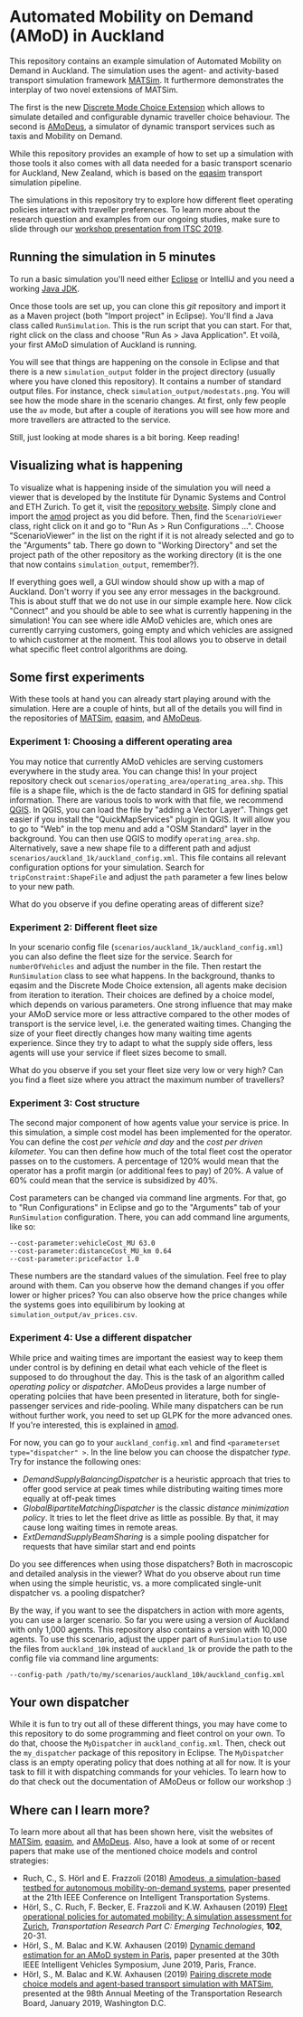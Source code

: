 # Automated Mobility on Demand (AMoD) in Auckland

This repository contains an example simulation of Automated Mobility
on Demand in Auckland. The simulation uses the agent- and activity-based
transport simulation framework [MATSim](http://www.matsim.org). It furthermore
demonstrates the interplay of two novel extensions of MATSim.

The first is the new [Discrete Mode Choice Extension](https://github.com/matsim-eth/discrete-mode-choice)
which allows to simulate detailed and configurable dynamic traveller choice behaviour. The second
is [AMoDeus](https://amodeus.science/), a simulator of dynamic transport services such as taxis
and Mobility on Demand. 

While this repository provides an example of how to set up a simulation with those tools it also
comes with all data needed for a basic transport scenario for Auckland, New Zealand, which is 
based on the [eqasim](http://eqasim.org/) transport simulation pipeline.

The simulations in this repository try to explore how different fleet operating policies interact
with traveller preferences. To learn more about the research question and examples from our 
ongoing studies, make sure to slide through our [workshop presentation from ITSC 2019](https://slides.com/sebastianhorl/itsc-2019). 

## Running the simulation in 5 minutes

To run a basic simulation you'll need either [Eclipse](https://www.eclipse.org/downloads/) or IntelliJ and you need a working
[Java JDK](https://adoptopenjdk.net/). 

Once those tools are set up, you can clone this *git* repository and import it as a Maven project (both "Import project" in Eclipse). You'll find a Java class called `RunSimulation`. This is the run script that you can start. For that, right click on the class and choose "Run As > Java Application". Et voilà, your first AMoD simulation of Auckland is running.

You will see that things are happening on the console in Eclipse and that there is a new `simulation_output` folder in the project directory (usually where you have cloned this repository). It contains a number of standard output files. For instance, check `simulation_output/modestats.png`. You will see how the mode share in the scenario changes. At first, only few people use the `av` mode, but after a couple of iterations you will see how more and more travellers are attracted to the service.

Still, just looking at mode shares is a bit boring. Keep reading!

## Visualizing what is happening

To visualize what is happening inside of the simulation you will need a viewer that is developed by the Institute für Dynamic Systems and Control and ETH Zurich. To get it, visit the [repository website](https://github.com/idsc-frazzoli/amod). Simply clone and import the [amod](https://github.com/idsc-frazzoli/amod) project as you did before. Then, find the `ScenarioViewer` class, right click on it and go to "Run As > Run Configurations ...". Choose "ScenarioViewer" in the list on the right if it is not already selected and go to the "Arguments" tab. There go down to "Working Directory" and set the project path of the other repository as the working directory (it is the one that now contains `simulation_output`, remember?). 

If everything goes well, a GUI window should show up with a map of Auckland. Don't worry if you see any error messages in the background. This is about stuff that we do not use in our simple example here. Now click "Connect" and you should be able to see what is currently happening in the simulation! You can see where idle AMoD vehicles are, which ones are currently carrying customers, going empty and which vehicles are assigned to which customer at the moment. This tool allows you to observe in detail what specific fleet control algorithms are doing.

## Some first experiments

With these tools at hand you can already start playing around with the simulation. Here are a couple of hints, but all of the details you will find in the repositories of [MATSim](http://www.matsim.org), [eqasim](http://eqasim.org/), and [AMoDeus](https://amodeus.science/).

### Experiment 1: Choosing a different operating area

You may notice that currently AMoD vehicles are serving customers everywhere in the study area. You can change this! In your project repository check out `scenarios/operating_area/operating_area.shp`. This file is a shape file, which is the de facto standard in GIS for defining spatial information. There are various tools to work with that file, we recommend [QGIS](https://qgis.org). In QGIS, you can load the file by "adding a Vector Layer". Things get easier if you install the "QuickMapServices" plugin in QGIS. It will allow you to go to "Web" in the top menu and add a "OSM Standard" layer in the background. You can then use QGIS to modify `operating_area.shp`. Alternatively, save a new shape file to a different path and adjust `scenarios/auckland_1k/auckland_config.xml`. This file contains all relevant configuration options for your simulation. Search for `tripConstraint:ShapeFile` and adjust the `path` parameter a few lines below to your new path.

What do you observe if you define operating areas of different size?

### Experiment 2: Different fleet size

In your scenario config file (`scenarios/auckland_1k/auckland_config.xml`) you can also define the fleet size for the service. Search for `numberOfVehicles` and adjust the number in the file. Then restart the `RunSimulation` class to see what happens. In the background, thanks to eqasim and the Discrete Mode Choice extension, all agents make decision from iteration to iteration. Their choices are defined by a choice model, which depends on various parameters. One strong influence that may make your AMoD service more or less attractive compared to the other modes of transport is the service level, i.e. the generated waiting times. Changing the size of your fleet directly changes how many waiting time agents experience. Since they try to adapt to what the supply side offers, less agents will use your service if fleet sizes become to small. 

What do you observe if you set your fleet size very low or very high? Can you find a fleet size where you attract the maximum number of travellers?

### Experiment 3: Cost structure

The second major component of how agents value your service is price. In this simulation, a simple cost model has been implemented for the operator. You can define the cost *per vehicle and day* and the *cost per driven kilometer*. You can then define how much of the total fleet cost the operator passes on to the customers. A percentage of 120% would mean that the operator has a profit margin (or additional fees to pay) of 20%. A value of 60% could mean that the service is subsidized by 40%. 

Cost parameters can be changed via command line argments. For that, go to "Run Configurations" in Eclipse and go to the "Arguments" tab of your `RunSimulation` configuration. There, you can add command line arguments, like so:

```
--cost-parameter:vehicleCost_MU 63.0
--cost-parameter:distanceCost_MU_km 0.64
--cost-parameter:priceFactor 1.0
```

These numbers are the standard values of the simulation. Feel free to play around with them. Can you observe how the demand changes if you offer lower or higher prices? You can also observe how the price changes while the systems goes into equilibirum by looking at `simulation_output/av_prices.csv`.

### Experiment 4: Use a different dispatcher

While price and waiting times are important the easiest way to keep them under control is by defining en detail what each vehicle of the fleet is supposed to do throughout the day. This is the task of an algorithm called *operating policy* or *dispatcher*. AMoDeus provides a large number of operating polciies that have been presented in literature, both for single-passenger services and ride-pooling. While many dispatchers can be run without further work, you need to set up GLPK for the more advanced ones. If you're interested, this is explained in [amod](https://github.com/idsc-frazzoli/amod).

For now, you can go to your `auckland_config.xml` and find `<parameterset type="dispatcher" >`. In the line below you can choose the dispatcher *type*. Try for instance the following ones:

- *DemandSupplyBalancingDispatcher* is a heuristic approach that tries to offer good service at peak times while distributing waiting times more equally at off-peak times
- *GlobalBipartiteMatchingDispatcher* is the classic *distance minimization policy*. It tries to let the fleet drive as little as possible. By that, it may cause long waiting times in remote areas.
- *ExtDemandSupplyBeamSharing* is a simple pooling dispatcher for requests that have similar start and end points

Do you see differences when using those dispatchers? Both in macroscopic and detailed analysis in the viewer? What do you observe about run time when using the simple heuristic, vs. a more complicated single-unit dispatcher vs. a pooling dispatcher?

By the way, if you want to see the dispatchers in action with more agents, you can use a larger scenario. So far you were using a version of Auckland with only 1,000 agents. This repository also contains a version with 10,000 agents. To use this scenario, adjust the upper part of `RunSimulation` to use the files from `auckland_10k` instead of `auckland_1k` or provide the path to the config file via command line arguments:

```
--config-path /path/to/my/scenarios/auckland_10k/auckland_config.xml
```

## Your own dispatcher

While it is fun to try out all of these different things, you may have come to this repository to do some programming and fleet control on your own. To do that, choose the `MyDispatcher` in `auckland_config.xml`. Then, check out the `my_dispatcher` package of this repository in Eclipse. The `MyDispatcher` class is an empty operating policy that does nothing at all for now. It is your task to fill it with dispatching commands for your vehicles. To learn how to do that check out the documentation of AMoDeus or follow our workshop :)

## Where can I learn more?

To learn more about all that has been shown here, visit the websites of [MATSim](http://www.matsim.org), [eqasim](http://eqasim.org/), and [AMoDeus](https://amodeus.science/). Also, have a look at some of or recent papers that make use of the mentioned choice models and control strategies:

- Ruch, C., S. Hörl and E. Frazzoli (2018) [Amodeus, a simulation-based testbed for autonomous mobility-on-demand systems](https://ieeexplore.ieee.org/document/8569961), paper presented at the 21th IEEE Conference on Intelligent Transportation Systems.
- Hörl, S., C. Ruch, F. Becker, E. Frazzoli and K.W. Axhausen (2019) [Fleet operational policies for automated mobility: A simulation assessment for Zurich](https://www.sciencedirect.com/science/article/pii/S0968090X18304248), *Transportation Research Part C: Emerging Technologies*, **102**, 20-31.
- Hörl, S., M. Balac and K.W. Axhausen (2019) [Dynamic demand estimation for an AMoD system in Paris](https://ieeexplore.ieee.org/document/8814051), paper presented at the 30th IEEE Intelligent Vehicles Symposium, June 2019, Paris, France.
- Hörl, S., M. Balac and K.W. Axhausen (2019) [Pairing discrete mode choice models and agent-based transport simulation with MATSim](https://www.research-collection.ethz.ch/handle/20.500.11850/303667), presented at the 98th Annual Meeting of the Transportation Research Board, January 2019, Washington D.C.





